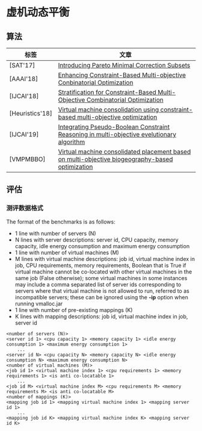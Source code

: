 # 虚机动态平衡

## 算法
| 标签 | 文章|
|--|--|
|[SAT'17]|[Introducing Pareto Minimal Correction Subsets](https://link.springer.com/chapter/10.1007/978-3-319-66263-3_13)|
|[AAAI'18]|[Enhancing Constraint-Based Multi-objective Conbinatorial Optimization](papers/Enhancing%20Constraint-Based.pdf)|
|[IJCAI'18]|[Stratification for Constraint-Based Multi-Objective Combinatorial Optimization](papers/Stratification%20for%20Constraint-Based%20Multi-Objective%20Combinatorial%20Optimization.pdf)|
|[Heuristics'18]|[Virtual machine consolidation using constraint-based multi-objective optimization](https://link.springer.com/article/10.1007/s10732-018-9400-2)|
|[IJCAI'19]|[Integrating Pseudo-Boolean Constraint Reasoning in multi-objective evelutionary algorithm](papers/Integrating%20Pseudo-Boolean%20Constraint%20Reasoning%20in%20multi-objective%20evolutionary%20algorithms.pdf)|
|[VMPMBBO]|[Virtual machine consolidated placement based on multi-objective biogeography-based optimization](papers/Virtual%20machine%20consolidated%20placement%20based%20on%20multi-objective%20biogeography-based%20optimization.pdf)|

## 评估

### 测评数据格式

The format of the benchmarks is as follows:
- 1 line with number of servers (N)
- N lines with server descriptions: server id, CPU capacity, memory capacity, idle energy consumption and maximum energy consumption
- 1 line with number of virtual machines (M)
- M lines with virtual machine descriptions: job id, virtual machine index in job, CPU requirements, memory requirements, Boolean that is True if virtual machine cannot be co-located with other virtual machines in the same job (False otherwise); some virtual machines in some instances may include a comma separated list of server ids corresponding to servers where that virtual machine is not allowed to run, referred to as incompatible servers; these can be ignored using the **-ip** option when running vmalloc.jar
- 1 line with number of pre-existing mappings (K)
- K lines with mapping descriptions: job id, virtual machine index in job, server id

```
<number of servers (N)>
<server id 1> <cpu capacity 1> <memory capacity 1> <idle energy consumption 1> <maximum energy consumption 1>
    ...
<server id N> <cpu capacity N> <memory capacity N> <idle energy consumption N> <maximum energy consumption N>
<number of virtual machines (M)>
<job id 1> <virtual machine index 1> <cpu requirements 1> <memory requirements 1> <is anti co-locatable 1>
    ...
<job id M> <virtual machine index M> <cpu requirements M> <memory requirements M> <is anti co-locatable M>
<number of mappings (K)>
<mapping job id 1> <mapping virtual machine index 1> <mapping server id 1>
    ...
<mapping job id K> <mapping virtual machine index K> <mapping server id K>
```






